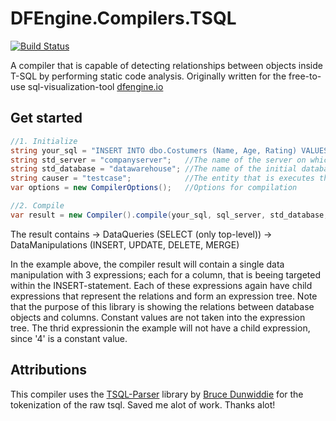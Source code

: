 # DFEngine.Compilers.TSQL
[![Build Status](https://dev.azure.com/Hansalytics/DFEngine.Compilers.TSQL/_apis/build/status/Production?branchName=master)](https://dev.azure.com/Hansalytics/DFEngine.Compilers.TSQL/_build/latest?definitionId=22&branchName=master)

A compiler that is capable of detecting relationships between objects inside T-SQL by performing static code analysis.
Originally written for the  free-to-use sql-visualization-tool [dfengine.io](https://dfengine.io)

## Get started
```csharp
//1. Initialize
string your_sql = "INSERT INTO dbo.Costumers (Name, Age, Rating) VALUES (appDB.dbo.Costumers.Name, appDB.[dbo].Costumers.Age, 4)";     //The sql you want to have analyzed
string std_server = "companyserver";   //The name of the server on which the sql is executed on
string std_database = "datawarehouse"; //The name of the initial database on which the sql is executed on
string causer = "testcase";            //The entity that is executes the sql e.g. the name of a script
var options = new CompilerOptions();   //Options for compilation

//2. Compile
var result = new Compiler().compile(your_sql, sql_server, std_database, causer, options);
```

The result contains 
-> DataQueries (SELECT (only top-level))
-> DataManipulations (INSERT, UPDATE, DELETE, MERGE)

In the example above, the compiler result will contain a single data manipulation with 3 expressions; each for a column, that is beeing
targeted within the INSERT-statement. Each of these expressions again have child expressions that represent
the relations and form an expression tree.
Note that the purpose of this library is showing the relations between database objects and columns. Constant values
are not taken into the expression tree. The thrid expressionin the example will not have a child expression, since '4' is a constant value.

## Attributions
This compiler uses the [TSQL-Parser](https://github.com/bruce-dunwiddie/tsql-parser) library by [Bruce Dunwiddie](https://github.com/bruce-dunwiddie) for the tokenization of the raw tsql.
Saved me alot of work. Thanks alot!
